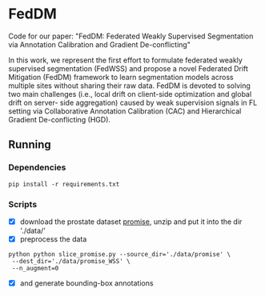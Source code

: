 # FedDM

Code for our paper: "FedDM: Federated Weakly Supervised Segmentation via Annotation Calibration and Gradient De-conflicting"

In this work, we represent the first effort to formulate federated weakly supervised segmentation (FedWSS) and propose a novel Federated Drift Mitigation (FedDM) framework to learn segmentation models across multiple sites without sharing their raw data. FedDM is devoted to solving two main challenges (i.e., local drift on client-side optimization and global drift on server- side aggregation) caused by weak supervision signals in FL setting via Collaborative Annotation Calibration (CAC) and Hierarchical Gradient De-conflicting (HGD).

## Running
### Dependencies
```
pip install -r requirements.txt
```
### Scripts

- [x] download the prostate dataset [promise](https://promise12.grand-challenge.org/), unzip and put it into the dir './data/'
- [x] preprocess the data 
```
python python slice_promise.py --source_dir='./data/promise' \
 --dest_dir='./data/promise_WSS' \
 --n_augment=0
```
- [x] and generate  bounding-box annotations
